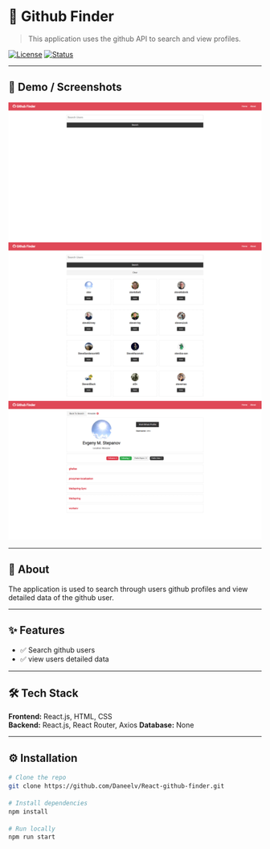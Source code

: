 # 🚀 Github Finder

> This application uses the github API to search and view profiles.

[![License](https://img.shields.io/badge/license-MIT-blue.svg)](LICENSE)
[![Status](https://img.shields.io/badge/status-repo%20only-active.svg)]()

---

## 📸 Demo / Screenshots

<p align="center">
  <img src="docs/Github Finder 1.png" alt="Github Finder 1 png" width="700">
  <img src="docs/Github Finder 2.png" alt="Github Finder 2 png" width="700">
  <img src="docs/Github Finder 3.png" alt="Github Finder 3 png" width="700">
</p>

---

## 📜 About

The application is used to search through users github profiles and view detailed data of the github user.

---

## ✨ Features

- ✅ Search github users
- ✅ view users detailed data

---

## 🛠 Tech Stack

**Frontend:** React.js, HTML, CSS  
**Backend:** React.js, React Router, Axios 
**Database:** None

---

## ⚙️ Installation

```bash
# Clone the repo
git clone https://github.com/Daneelv/React-github-finder.git

# Install dependencies
npm install

# Run locally
npm run start
```
